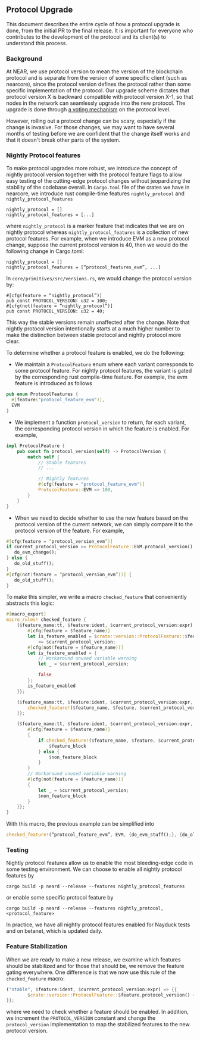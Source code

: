 ## Protocol Upgrade

This document describes the entire cycle of how a protocol upgrade is done, from the initial PR to the final release.
It is important for everyone who contributes to the development of the protocol and its client(s) to understand this process.

### Background

At NEAR, we use protocol version to mean the version of the blockchain protocol and is separate from the version of some specific client (such as nearcore),
since the protocol version defines the protocol rather than some specific implementation of the protocol.
Our upgrade scheme dictates that protocol version X is backward compatible with protocol version X-1,
so that nodes in the network can seamlessly upgrade into the new protocol. The upgrade is done through [a voting mechanism](https://github.com/near/NEPs/blob/master/specs/ChainSpec/Upgradability.md)
on the protocol level.

However, rolling out a protocol change can be scary, especially if the change is invasive.
For those changes, we may want to have several months of testing before we are confident that the change itself works
and that it doesn't break other parts of the system.

### Nightly Protocol features

To make protocol upgrades more robust, we introduce the concept of nightly protocol version together with the protocol feature flags to allow easy testing of the cutting-edge protocol changes without jeopardizing the stability of the codebase overall.
In `Cargo.toml` file of the crates we have in nearcore, we introduce rust compile-time features `nightly_protocol` and `nightly_protocol_features`
```
nightly_protocol = []
nightly_protocol_features = [...]
```
where `nightly_protocol` is a marker feature that indicates that we are on nightly protocol
whereas `nightly_protocol_features` is a collection of new protocol features.
For example, when we introduce EVM as a new protocol change, suppose the current protocol version is 40, then we would do the following change in Cargo.toml:
```
nightly_protocol = []
nightly_protocol_features = [“protocol_features_evm”, ...]
```
In `core/primitives/src/versions.rs`, we would change the protocol version by:
```
#[cfg(feature = “nightly_protocol”)]
pub const PROTOCOL_VERSION: u32 = 100;
#[cfg(not(feature = “nightly_protocol”)]
pub const PROTOCOL_VERSION: u32 = 40;
```
This way the stable versions remain unaffected after the change. Note that nightly protocol version intentionally starts
at a much higher number to make the distinction between stable protocol and nightly protocol more clear.

To determine whether a protocol feature is enabled, we do the following:
- We maintain a `ProtocolFeature` enum where each variant corresponds to some protocol feature. For nightly protocol features,
the variant is gated by the corresponding rust compile-time feature. For example, the evm feature is introduced as follows
```rust
pub enum ProtocolFeatures {
  #[feature("protocol_feature_evm")],
  EVM
}
```
- We implement a function `protocol_version` to return, for each variant, the corresponding protocol version in which the
feature is enabled. For example,
```rust
impl ProtocolFeature {
    pub const fn protocol_version(self) -> ProtocolVersion {
        match self {
            // Stable features
            // ...

            // Nightly features
            #[cfg(feature = "protocol_feature_evm")]
            ProtocolFeature::EVM => 100,
        }
    }
}  
```
- When we need to decide whether to use the new feature based on the protocol version of the current network,
  we can simply compare it to the protocol version of the feature. For example,
```rust
#[cfg(feature = “protocol_version_evm”)]
if current_protocol_version >= ProtocolFeature::EVM.protocol_version() {
   do_evm_change();
} else {
   do_old_stuff();
}
#[cfg(not(feature = “protocol_version_evm”))] {
   do_old_stuff();
}
```
To make this simpler, we write a macro `checked_feature` that conveniently abstracts this logic:
```rust
#[macro_export]
macro_rules! checked_feature {
    ($feature_name:tt, $feature:ident, $current_protocol_version:expr) => {{
        #[cfg(feature = $feature_name)]
        let is_feature_enabled = $crate::version::ProtocolFeature::$feature.protocol_version()
            <= $current_protocol_version;
        #[cfg(not(feature = $feature_name))]
        let is_feature_enabled = {
            // Workaround unused variable warning
            let _ = $current_protocol_version;

            false
        };
        is_feature_enabled
    }};

    ($feature_name:tt, $feature:ident, $current_protocol_version:expr, $feature_block:block) => {{
        checked_feature!($feature_name, $feature, $current_protocol_version, $feature_block, {})
    }};

    ($feature_name:tt, $feature:ident, $current_protocol_version:expr, $feature_block:block, $non_feature_block:block) => {{
        #[cfg(feature = $feature_name)]
        {
            if checked_feature!($feature_name, $feature, $current_protocol_version) {
                $feature_block
            } else {
                $non_feature_block
            }
        }
        // Workaround unused variable warning
        #[cfg(not(feature = $feature_name))]
        {
            let _ = $current_protocol_version;
            $non_feature_block
        }
    }};
}
```
With this macro, the previous example can be simplified into
```rust
checked_feature!(“protocol_feature_evm”, EVM, {do_evm_stuff();}, {do_old_stuff();});
```

### Testing

Nightly protocol features allow us to enable the most bleeding-edge code in some testing environment. We can choose to
enable all nightly protocol features by
```
cargo build -p neard --release --features nightly_protocol_features
```
or enable some specific protocol feature by
```
cargo build -p neard --release --features nightly_protocol,<protocol_feature>
```

In practice, we have all nightly protocol features enabled for Nayduck tests and on betanet, which is updated daily.

### Feature Stabilization

When we are ready to make a new release, we examine which features should be stabilized and for those that should be, we
remove the feature gating everywhere. One difference is that we now use this rule of the `checked_feature` macro:
```rust
("stable", $feature:ident, $current_protocol_version:expr) => {{
        $crate::version::ProtocolFeature::$feature.protocol_version() <= $current_protocol_version
}};
```
where we need to check whether a feature should be enabled. In addition, we increment the `PROTOCOL_VERSION` constant and
change the `protocol_version` implementation to map the stabilized features to the new protocol version.
